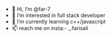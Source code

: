 - 👋 Hi, I’m @far-7
- 👀 I’m interested in full stack developer 
- 🌱 I’m currently learning c++/javascript
- 📫  reach me on insta:- _.farisali

<!---
far-7/far-7 is a ✨ special ✨ repository because its `README.md` (this file) appears on your GitHub profile.
You can click the Preview link to take a look at your changes.
--->
